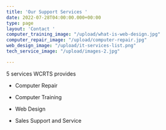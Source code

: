```yaml
---
title: 'Our Support Services '
date: 2022-07-28T04:00:00.000+00:00
type: page
layout: 'Contact '
computer_training_image: "/upload/what-is-web-design.jpg"
computer_repair_image: "/upload/computer-repair.jpg"
web_design_image: "/upload/it-services-list.png"
tech_service_image: "/upload/images-2.jpg"

---
```

 5 services  WCRTS provides 

* Computer Repair


* Computer Training


* Web Design


* Sales Support and Service